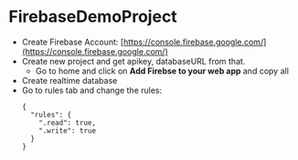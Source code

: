 # FirebaseDemoProject

* Create Firebase Account: [https://console.firebase.google.com/](https://console.firebase.google.com/)
* Create new project and get apikey, databaseURL from that.
  * Go to home and click on **Add Firebse to your web app** and copy all 
* Create realtime database
* Go to rules tab and change the rules:
  ```
  {
    "rules": {
      ".read": true,
      ".write": true
    }
  }
  ```
